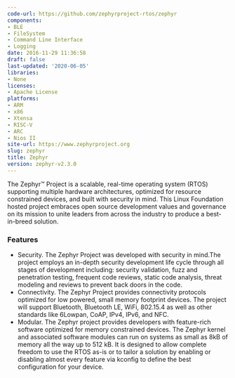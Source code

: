 ```yaml
---
code-url: https://github.com/zephyrproject-rtos/zephyr
components:
- BLE
- FileSystem
- Command Line Interface
- Logging
date: 2016-11-29 11:36:58
draft: false
last-updated: '2020-06-05'
libraries:
- None
licenses:
- Apache License
platforms:
- ARM
- x86
- Xtensa
- RISC-V
- ARC
- Nios II
site-url: https://www.zephyrproject.org
slug: zephyr
title: Zephyr
version: zephyr-v2.3.0
---
```

The Zephyr™ Project is a scalable, real-time operating system (RTOS) supporting multiple hardware architectures, optimized for resource constrained devices, and built with security in mind. This Linux Foundation hosted project embraces open source development values and governance on its mission to unite leaders from across the industry to produce a best-in-breed solution.

<!--more-->

### Features
- Security. The Zephyr Project was developed with security in mind.The project employs an in-depth security development life cycle through all stages of development including: security validation, fuzz and penetration testing, frequent code reviews, static code analysis, threat modeling and reviews to prevent back doors in the code.
- Connectivity. The Zephyr Project provides connectivity protocols optimized for low powered, small memory footprint devices. The project will support Bluetooth, Bluetooth LE, WiFi, 802.15.4 as well as other standards like 6Lowpan, CoAP, IPv4, IPv6, and NFC.
- Modular. The Zephyr project provides developers with feature-rich software optimized for memory constrained devices. The Zephyr kernel and associated software modules can run on systems as small as 8kB of memory all the way up to 512 kB. It is designed to allow complete freedom to use the RTOS as-is or to tailor a solution by enabling or disabling almost every feature via kconfig to define the best configuration for your device.


